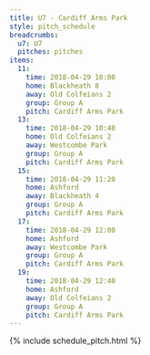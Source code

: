 ```yaml
---
title: U7 - Cardiff Arms Park
style: pitch_schedule
breadcrumbs:
  u7: U7
  pitches: pitches
items:
  11:
    time: 2018-04-29 10:00
    home: Blackheath 8
    away: Old Colfeians 2
    group: Group A
    pitch: Cardiff Arms Park
  13:
    time: 2018-04-29 10:40
    home: Old Colfeians 2
    away: Westcombe Park
    group: Group A
    pitch: Cardiff Arms Park
  15:
    time: 2018-04-29 11:20
    home: Ashford
    away: Blackheath 4
    group: Group A
    pitch: Cardiff Arms Park
  17:
    time: 2018-04-29 12:00
    home: Ashford
    away: Westcombe Park
    group: Group A
    pitch: Cardiff Arms Park
  19:
    time: 2018-04-29 12:40
    home: Ashford
    away: Old Colfeians 2
    group: Group A
    pitch: Cardiff Arms Park
---
```


{% include schedule_pitch.html %}
